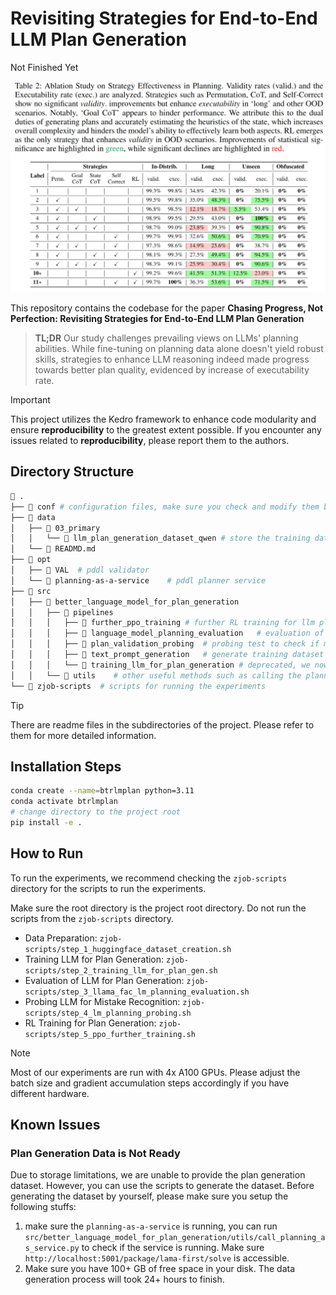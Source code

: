# Revisiting Strategies for End-to-End LLM Plan Generation

Not Finished Yet

![Cover Image](cover.png)

This repository contains the codebase for the paper **Chasing Progress, Not Perfection: Revisiting Strategies for End-to-End LLM Plan Generation**

> **TL;DR** Our study challenges prevailing views on LLMs' planning abilities. While fine-tuning on planning data alone doesn't yield robust skills, strategies to enhance LLM reasoning indeed made progress towards better plan quality, evidenced by increase of executability rate.


> [!IMPORTANT]
> This project utilizes the Kedro framework to enhance code modularity and ensure **reproducibility** to the greatest extent possible. If you encounter any issues related to **reproducibility**, please report them to the authors.


## Directory Structure

```bash
📂 .
├── 📂 conf # configuration files, make sure you check and modify them before running the experiments
├── 📂 data
│   ├── 📂 03_primary
│   │   └── 📂 llm_plan_generation_dataset_qwen # store the training dataset (incomplete for this repo)
│   └── 📜 READMD.md
├── 📂 opt
│   ├── 📂 VAL  # pddl validator 
│   └── 📂 planning-as-a-service    # pddl planner service
├── 📂 src
│   ├── 📂 better_language_model_for_plan_generation
│   │   ├── 📂 pipelines
│   │   │   ├── 📂 further_ppo_training # further RL training for llm planner
│   │   │   ├── 📂 language_model_planning_evaluation   # evaluation of the trained llm planner
│   │   │   ├── 📂 plan_validation_probing  # probing test to check if model can identify mistakes correctly
│   │   │   ├── 📂 text_prompt_generation   # generate training dataset
│   │   │   └── 📂 training_llm_for_plan_generation # deprecated, we now use llama factory rather than hard coding the training process
│   │   └── 📂 utils    # other useful methods such as calling the planner 
└── 📂 zjob-scripts  # scripts for running the experiments
```

> [!TIP]
> There are readme files in the subdirectories of the project. Please refer to them for more detailed information.


## Installation Steps
```bash
conda create --name=btrlmplan python=3.11
conda activate btrlmplan
# change directory to the project root
pip install -e .
```

## How to Run
To run the experiments, we recommend checking the `zjob-scripts` directory for the scripts to run the experiments. 

Make sure the root directory is the project root directory. Do not run the scripts from the `zjob-scripts` directory.

- Data Preparation: `zjob-scripts/step_1_huggingface_dataset_creation.sh`
- Training LLM for Plan Generation: `zjob-scripts/step_2_training_llm_for_plan_gen.sh`
- Evaluation of LLM for Plan Generation: `zjob-scripts/step_3_llama_fac_lm_planning_evaluation.sh`
- Probing LLM for Mistake Recognition: `zjob-scripts/step_4_lm_planning_probing.sh`
- RL Training for Plan Generation: `zjob-scripts/step_5_ppo_further_training.sh`

> [!NOTE]
> Most of our experiments are run with 4x A100 GPUs. Please adjust the batch size and gradient accumulation steps accordingly if you have different hardware.


## Known Issues
### Plan Generation Data is Not Ready
Due to storage limitations, we are unable to provide the plan generation dataset. However, you can use the scripts to generate the dataset.
Before generating the dataset by yourself, please make sure you setup the following stuffs:
1. make sure the `planning-as-a-service` is running, you can run `src/better_language_model_for_plan_generation/utils/call_planning_as_service.py` to check if the service is running. Make sure `http://localhost:5001/package/lama-first/solve` is accessible.
2. Make sure you have 100+ GB of free space in your disk. The data generation process will took 24+ hours to finish.